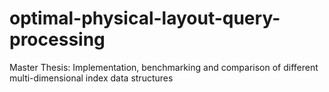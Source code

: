 # optimal-physical-layout-query-processing
Master Thesis: Implementation, benchmarking and comparison of different multi-dimensional index data structures
